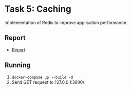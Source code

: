# Task 5: Caching

Implementation of Redis to improve application performance. 

## Report

* [Report](Report/report.md)

## Running

1. `docker-compose up --build -d`
2. Send GET request to 127.0.0.1:3000/
